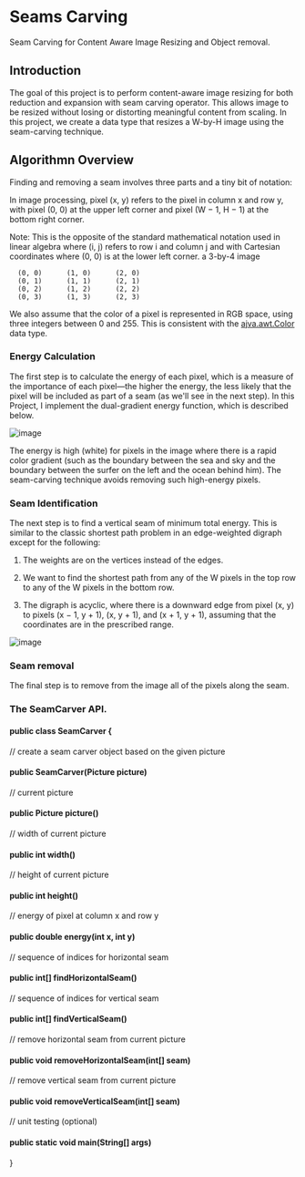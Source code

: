 
# Seams Carving 

Seam Carving for Content Aware Image Resizing and Object removal. 


## Introduction 

The goal of this project is to perform content-aware image resizing for both reduction and expansion with seam carving operator. This allows image to be resized without losing or distorting meaningful content from scaling. In this project, we create a data type that resizes a W-by-H image using the seam-carving technique. 


## Algorithmn Overview 
Finding and removing a seam involves three parts and a tiny bit of notation:

In image processing, pixel (x, y) refers to the pixel in column x and row y, with pixel (0, 0) at the upper left corner and pixel (W − 1, H − 1) at the bottom right corner.  

Note: This is the opposite of the standard mathematical notation used in linear algebra where (i, j) refers to row i and column j and with Cartesian coordinates where (0, 0) is at the lower left corner.
a 3-by-4 image

      (0, 0)  	  (1, 0)  	  (2, 0)  
      (0, 1)  	  (1, 1)  	  (2, 1)  
      (0, 2)  	  (1, 2)  	  (2, 2)  
      (0, 3)  	  (1, 3)  	  (2, 3)  

We also assume that the color of a pixel is represented in RGB space, using three integers between 0 and 255. This is consistent with the [ajva.awt.Color](https://docs.oracle.com/javase/7/docs/api/java/awt/Color.html) data type.

### Energy Calculation
The first step is to calculate the energy of each pixel, which is a measure of the importance of each pixel—the higher the energy, the less likely that the pixel will be included as part of a seam (as we'll see in the next step). In this Project, I implement the dual-gradient energy function, which is described below.

![image](https://user-images.githubusercontent.com/93239793/212788687-f54b41d2-6fe6-4382-a8f4-e713a2428333.png)

The energy is high (white) for pixels in the image where there is a rapid color gradient (such as the boundary between the sea and sky and the boundary between the surfer on the left and the ocean behind him). The seam-carving technique avoids removing such high-energy pixels.

### Seam Identification 
The next step is to find a vertical seam of minimum total energy. This is similar to the classic shortest path problem in an edge-weighted digraph except for the following:

1. The weights are on the vertices instead of the edges.
 
2. We want to find the shortest path from any of the W pixels in the top row to any of the W pixels in the bottom row.
 
3. The digraph is acyclic, where there is a downward edge from pixel (x, y) to pixels (x − 1,   y + 1), (x, y + 1), and (x + 1, y + 1), assuming that the coordinates are in the    prescribed range.

![image](https://user-images.githubusercontent.com/93239793/212789158-93dd400d-5731-4c2a-9dd8-0fc90990fd37.png)

### Seam removal
The final step is to remove from the image all of the pixels along the seam.

### The SeamCarver API.

#### public class SeamCarver {

   // create a seam carver object based on the given picture
   
   #### public SeamCarver(Picture picture)

   // current picture
   
   #### public Picture picture()

   // width of current picture
   
   #### public int width()

   // height of current picture
   
   #### public int height()

   // energy of pixel at column x and row y
   
   #### public double energy(int x, int y)

   // sequence of indices for horizontal seam
   
   #### public int[] findHorizontalSeam()

   // sequence of indices for vertical seam
   
   #### public int[] findVerticalSeam()

   // remove horizontal seam from current picture
   
   #### public void removeHorizontalSeam(int[] seam)

   // remove vertical seam from current picture
   
   #### public void removeVerticalSeam(int[] seam)

   //  unit testing (optional)
   
   #### public static void main(String[] args)

}


